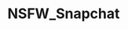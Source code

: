 ---
title: NSFW_Snapchat
crosslinks:
- livven
- myult1mateischarging
- SizzlingSexyBabes
- TessaFowler
- gonewild
- DirtySnapchat
- SubredditDrama
- botwatch
- AllisonParker
- AlexaPearl
- CurvyElvishGirl
- Sabrina_Nichole
- Incels
- tmsbmeta
- RealGirls
- autourbanbot
- MaxineSapphire
- GoneWildSmiles
- youtubefactsbot
- mildhighclub
---